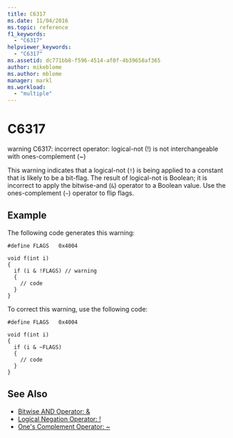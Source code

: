 ```yaml
---
title: C6317
ms.date: 11/04/2016
ms.topic: reference
f1_keywords:
  - "C6317"
helpviewer_keywords:
  - "C6317"
ms.assetid: dc771bb8-f596-4514-af0f-4b39658af365
author: mikeblome
ms.author: mblome
manager: markl
ms.workload:
  - "multiple"
---
```

# C6317
warning C6317: incorrect operator: logical-not (!) is not interchangeable with ones-complement (~)

 This warning indicates that a logical-not (`!`) is being applied to a constant that is likely to be a bit-flag. The result of logical-not is Boolean; it is incorrect to apply the bitwise-and (`&`) operator to a Boolean value. Use the ones-complement (`~`) operator to flip flags.

## Example
 The following code generates this warning:

```
#define FLAGS   0x4004

void f(int i)
{
  if (i & !FLAGS) // warning
  {
    // code
  }
}
```

 To correct this warning, use the following code:

```
#define FLAGS   0x4004

void f(int i)
{
  if (i & ~FLAGS)
  {
    // code
  }
}
```

## See Also

- [Bitwise AND Operator: &](/cpp/cpp/bitwise-and-operator-amp)
- [Logical Negation Operator: !](/cpp/cpp/logical-negation-operator-exclpt)
- [One's Complement Operator: ~](/cpp/cpp/one-s-complement-operator-tilde)
